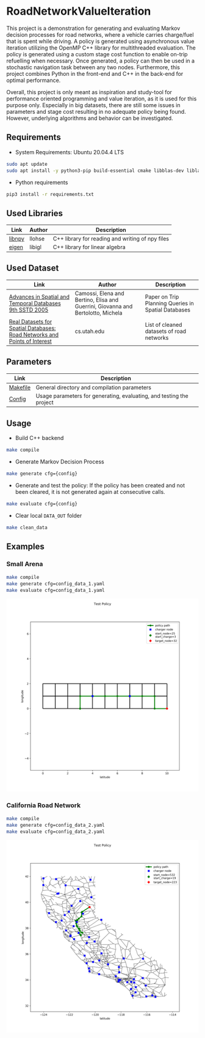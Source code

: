 # RoadNetworkValueIteration

This project is a demonstration for generating and evaluating Markov decision processes for road networks, where a vehicle carries charge/fuel that is spent while driving. A policy is generated using asynchronous value iteration utilizing the OpenMP C++ library for multithreaded evaluation. The policy is generated using a custom stage cost function to enable on-trip refuelling when necessary. Once generated, a policy can then be used in a stochastic navigation task between any two nodes. Furthermore, this project combines Python in the front-end and C++ in the back-end for optimal performance. 

Overall, this project is only meant as inspiration and study-tool for performance oriented programming and value iteration, as it is used for this purpose only. Especially in big datasets, there are still some issues in parameters and stage cost resulting in no adequate policy being found. However, underlying algorithms and behavior can be investigated.

## Requirements

* System Requirements: Ubuntu 20.04.4 LTS

```bash
sudo apt update
sudo apt install -y python3-pip build-essential cmake libblas-dev liblapack-dev liblapacke-dev libomp-dev
```

* Python requirements

``` bash
pip3 install -r requirements.txt
```

## Used Libraries

| Link                                       | Author | Description                                      |
| ------------------------------------------ | ------ | ------------------------------------------------ |
| [libnpy](https://github.com/llohse/libnpy) | llohse | C++ library for reading and writing of npy files |
| [eigen](https://github.com/libigl/eigen)   | libigl | C++ library for linear algebra                   |

## Used Dataset

| Link                                       | Author | Description                                      |
| ------------------------------------------ | ------ | ------------------------------------------------ |
| [Advances in Spatial and Temporal Databases 9th SSTD 2005](https://link.springer.com/chapter/10.1007/11535331_16) | Camossi, Elena and Bertino, Elisa and Guerrini, Giovanna and Bertolotto, Michela | Paper on Trip Planning Queries in Spatial Databases |
| [Real Datasets for Spatial Databases: Road Networks and Points of Interest](https://www.cs.utah.edu/~lifeifei/SpatialDataset.htm)   | cs.utah.edu | List of cleaned datasets of road networks                   |


## Parameters

| Link                       | Description                                                          |
| -------------------------- | -------------------------------------------------------------------- |
| [Makefile](Makefile#L0-L4) | General directory and compilation parameters                         |
| [Config](config_data_2.yaml)      | Usage parameters for generating, evaluating, and testing the project |

## Usage

* Build C++ backend

``` bash
make compile
```

* Generate Markov Decision Process

``` bash
make generate cfg={config}
```

* Generate and test the policy: If the policy has been created and not been cleared, it is not generated again at consecutive calls.

``` bash
make evaluate cfg={config}
```

* Clear local `DATA_OUT` folder

``` bash
make clean_data
```

## Examples

### Small Arena

``` bash
make compile
make generate cfg=config_data_1.yaml
make evaluate cfg=config_data_1.yaml
``` 

![small_arena_policy](img/small_arena_policy.png)

### California Road Network

``` bash
make compile
make generate cfg=config_data_2.yaml
make evaluate cfg=config_data_2.yaml
``` 

![road_cal_policy](img/road_cal_policy.png)
